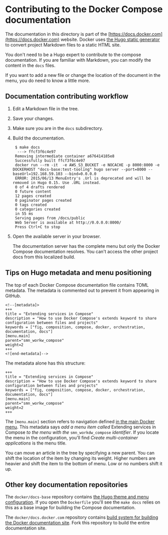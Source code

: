 <!--[metadata]>
+++
draft = true
title = "Compose README"
description = "Compose README"
keywords = ["Docker, documentation, manual, guide, reference, api"]
+++
<![end-metadata]-->

# Contributing to the Docker Compose documentation

The documentation in this directory is part of the [https://docs.docker.com](https://docs.docker.com) website.  Docker uses [the Hugo static generator](http://gohugo.io/overview/introduction/) to convert project Markdown files to a static HTML site.

You don't need to be a Hugo expert to contribute to the compose documentation. If you are familiar with Markdown, you can modify the content in the `docs` files.

If you want to add a new file or change the location of the document in the menu, you do need to know a little more.

## Documentation contributing workflow

1. Edit a Markdown file in the tree.

2. Save your changes.

3. Make sure you are in the `docs` subdirectory.

4. Build the documentation.

        $ make docs
         ---> ffcf3f6c4e97
        Removing intermediate container a676414185e8
        Successfully built ffcf3f6c4e97
        docker run --rm -it  -e AWS_S3_BUCKET -e NOCACHE -p 8000:8000 -e DOCKERHOST "docs-base:test-tooling" hugo server --port=8000 --baseUrl=192.168.59.103 --bind=0.0.0.0
        ERROR: 2015/06/13 MenuEntry's .Url is deprecated and will be removed in Hugo 0.15. Use .URL instead.
        0 of 4 drafts rendered
        0 future content
        12 pages created
        0 paginator pages created
        0 tags created
        0 categories created
        in 55 ms
        Serving pages from /docs/public
        Web Server is available at http://0.0.0.0:8000/
        Press Ctrl+C to stop

5. Open the available server in your browser.

    The documentation server has the complete menu but only the Docker Compose
    documentation resolves.  You can't access the other project docs from this
    localized build.

## Tips on Hugo metadata and menu positioning

The top of each Docker Compose documentation file contains TOML metadata. The metadata is commented out to prevent it from appearing in GitHub.

    <!--[metadata]>
    +++
    title = "Extending services in Compose"
    description = "How to use Docker Compose's extends keyword to share configuration between files and projects"
    keywords = ["fig, composition, compose, docker, orchestration, documentation, docs"]
    [menu.main]
    parent="smn_workw_compose"
    weight=2
    +++
    <![end-metadata]-->

The metadata alone has this structure:

    +++
    title = "Extending services in Compose"
    description = "How to use Docker Compose's extends keyword to share configuration between files and projects"
    keywords = ["fig, composition, compose, docker, orchestration, documentation, docs"]
    [menu.main]
    parent="smn_workw_compose"
    weight=2
    +++

The `[menu.main]` section refers to navigation defined [in the main Docker menu](https://github.com/docker/docs-base/blob/hugo/config.toml). This metadata says *add a menu item called* Extending services in Compose *to the menu with the* `smn_workdw_compose` *identifier*.  If you locate the menu in the configuration, you'll find *Create multi-container applications* is the menu title.

You can move an article in the tree by specifying a new parent. You can shift the location of the item by changing its weight.  Higher numbers are heavier and shift the item to the bottom of menu. Low or no numbers shift it up.


## Other key documentation repositories

The `docker/docs-base` repository contains [the Hugo theme and menu configuration](https://github.com/docker/docs-base). If you open the `Dockerfile` you'll see the `make docs` relies on this as a base image for building the Compose documentation.

The `docker/docs.docker.com` repository contains [build system for building the Docker documentation site](https://github.com/docker/docs.docker.com). Fork this repository to build the entire documentation site.
